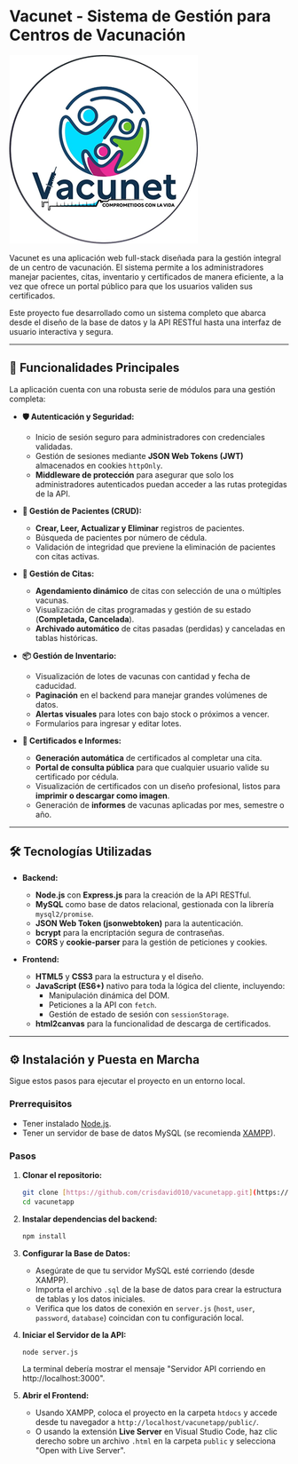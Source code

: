 # Vacunet - Sistema de Gestión para Centros de Vacunación

![Logo de Vacunet](public/assets/img/resources/logo.png)

Vacunet es una aplicación web full-stack diseñada para la gestión integral de un centro de vacunación. El sistema permite a los administradores manejar pacientes, citas, inventario y certificados de manera eficiente, a la vez que ofrece un portal público para que los usuarios validen sus certificados.

Este proyecto fue desarrollado como un sistema completo que abarca desde el diseño de la base de datos y la API RESTful hasta una interfaz de usuario interactiva y segura.

---
## 🚀 Funcionalidades Principales

La aplicación cuenta con una robusta serie de módulos para una gestión completa:

* **🛡️ Autenticación y Seguridad:**
    * Inicio de sesión seguro para administradores con credenciales validadas.
    * Gestión de sesiones mediante **JSON Web Tokens (JWT)** almacenados en cookies `httpOnly`.
    * **Middleware de protección** para asegurar que solo los administradores autenticados puedan acceder a las rutas protegidas de la API.

* **👥 Gestión de Pacientes (CRUD):**
    * **Crear, Leer, Actualizar y Eliminar** registros de pacientes.
    * Búsqueda de pacientes por número de cédula.
    * Validación de integridad que previene la eliminación de pacientes con citas activas.

* **📅 Gestión de Citas:**
    * **Agendamiento dinámico** de citas con selección de una o múltiples vacunas.
    * Visualización de citas programadas y gestión de su estado (**Completada, Cancelada**).
    * **Archivado automático** de citas pasadas (perdidas) y canceladas en tablas históricas.

* **📦 Gestión de Inventario:**
    * Visualización de lotes de vacunas con cantidad y fecha de caducidad.
    * **Paginación** en el backend para manejar grandes volúmenes de datos.
    * **Alertas visuales** para lotes con bajo stock o próximos a vencer.
    * Formularios para ingresar y editar lotes.

* **📄 Certificados e Informes:**
    * **Generación automática** de certificados al completar una cita.
    * **Portal de consulta pública** para que cualquier usuario valide su certificado por cédula.
    * Visualización de certificados con un diseño profesional, listos para **imprimir o descargar como imagen**.
    * Generación de **informes** de vacunas aplicadas por mes, semestre o año.

---
## 🛠️ Tecnologías Utilizadas

* **Backend:**
    * **Node.js** con **Express.js** para la creación de la API RESTful.
    * **MySQL** como base de datos relacional, gestionada con la librería `mysql2/promise`.
    * **JSON Web Token (jsonwebtoken)** para la autenticación.
    * **bcrypt** para la encriptación segura de contraseñas.
    * **CORS** y **cookie-parser** para la gestión de peticiones y cookies.

* **Frontend:**
    * **HTML5** y **CSS3** para la estructura y el diseño.
    * **JavaScript (ES6+)** nativo para toda la lógica del cliente, incluyendo:
        * Manipulación dinámica del DOM.
        * Peticiones a la API con `fetch`.
        * Gestión de estado de sesión con `sessionStorage`.
    * **html2canvas** para la funcionalidad de descarga de certificados.

---
## ⚙️ Instalación y Puesta en Marcha

Sigue estos pasos para ejecutar el proyecto en un entorno local.

### Prerrequisitos
* Tener instalado [Node.js](https://nodejs.org/).
* Tener un servidor de base de datos MySQL (se recomienda [XAMPP](https://www.apachefriends.org/es/index.html)).

### Pasos
1.  **Clonar el repositorio:**
    ```bash
    git clone [https://github.com/crisdavid010/vacunetapp.git](https://github.com/crisdavid010/vacunetapp.git)
    cd vacunetapp
    ```
2.  **Instalar dependencias del backend:**
    ```bash
    npm install
    ```
3.  **Configurar la Base de Datos:**
    * Asegúrate de que tu servidor MySQL esté corriendo (desde XAMPP).
    * Importa el archivo `.sql` de la base de datos para crear la estructura de tablas y los datos iniciales.
    * Verifica que los datos de conexión en `server.js` (`host`, `user`, `password`, `database`) coincidan con tu configuración local.

4.  **Iniciar el Servidor de la API:**
    ```bash
    node server.js
    ```
    La terminal debería mostrar el mensaje "Servidor API corriendo en http://localhost:3000".

5.  **Abrir el Frontend:**
    * Usando XAMPP, coloca el proyecto en la carpeta `htdocs` y accede desde tu navegador a `http://localhost/vacunetapp/public/`.
    * O usando la extensión **Live Server** en Visual Studio Code, haz clic derecho sobre un archivo `.html` en la carpeta `public` y selecciona "Open with Live Server".

